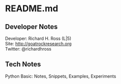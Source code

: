 #  README.md

##  Developer Notes

Developer: 	            Richard H. Ross (L|5)<br />
Site: 					http://goatrockresearch.org<br />
Twitter: 				@richardhross<br />

##  Tech Notes

Python Basic: Notes, Snippets, Examples, Experiments
